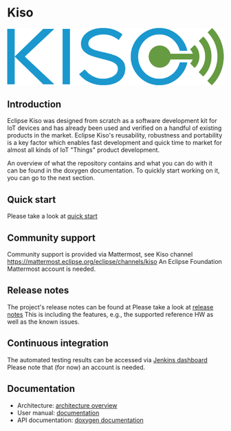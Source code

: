 # Kiso #
![Kiso logo](./docs/doxygen/Kiso-logo.png)

## Introduction ##
Eclipse Kiso was designed from scratch as a software development kit for IoT devices and has already been used and verified on a handful of existing products in the market. Eclipse Kiso's reusability, robustness and portability is a key factor which enables fast development and quick time to market for almost all kinds of IoT "Things" product development.

An overview of what the repository contains and what you can do with it can be found in the doxygen documentation.
To quickly start working on it, you can go to the next section.

## Quick start ##
Please take a look at [quick start](http://kiso.rempler.de:1313/3.-user-guide/quick_start/)

## Community support ##
Community support is provided via Mattermost, see Kiso channel https://mattermost.eclipse.org/eclipse/channels/kiso
An Eclipse Foundation Mattermost account is needed.

## Release notes ##
The project's release notes can be found at 
Please take a look at [release notes](https://github.com/Bosch-AE-SW/cddk-oss/blob/master/RELEASE_NOTES.md)
This is including the features, e.g., the supported reference HW as well as the known issues.

## Continuous integration ##
The automated testing results can be accessed via [Jenkins dashboard](https://rb-jmaas.de.bosch.com/software-campus/view/Kiso-Dashboard/)
Please note that (for now) an account is needed.

## Documentation ##
* Architecture: [architecture overview](http://kiso.rempler.de:1313/2.-concepts/overall_architecture/#overall-architecture)
* User manual: [documentation](http://kiso.rempler.de:1313/)
* API documentation: [doxygen documentation](http://kiso.rempler.de:8080/)

